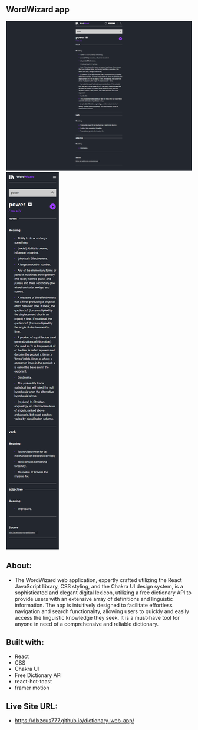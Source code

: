 ## WordWizard app

![Desktop](./src/images/dictionary-desktop.png "Desktop Design")
![Mobile](./src/images/dictionary-mobile.png "Mobile Design")

## About:

- The WordWizard web application, expertly crafted utilizing the React JavaScript library, CSS styling, and the Chakra UI design system, is a sophisticated and elegant digital lexicon, utilizing a free dictionary API to provide users with an extensive array of definitions and linguistic information. The app is intuitively designed to facilitate effortless navigation and search functionality, allowing users to quickly and easily access the linguistic knowledge they seek. It is a must-have tool for anyone in need of a comprehensive and reliable dictionary.

## Built with:

- React
- CSS
- Chakra UI
- Free Dictionary API
- react-hot-toast
- framer motion

## Live Site URL:

- https://dlxzeus777.github.io/dictionary-web-app/
